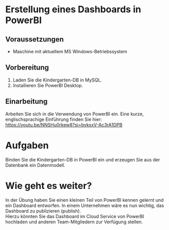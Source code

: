 # Erstellung eines Dashboards in PowerBI

## Voraussetzungen
* Maschine mit aktuellem MS Windows-Betriebssystem

## Vorbereitung
1) Laden Sie die Kindergarten-DB in MySQL.
2) Installieren Sie PowerBI Desktop.

## Einarbeitung
Arbeiten Sie sich in die Verwendung von PowerBI ein. Eine kurze, englischsprachige Einführung finden Sie hier:
https://youtu.be/NNSHu0rkew8?si=bvksxV-Ac3rA1DPB 



# Aufgaben
Binden Sie die Kindergarten-DB in PowerBI ein und erzeugen Sie aus der Datenbank ein Datenmodell. 


# Wie geht es weiter?
In der Übung haben Sie einen kleinen Teil von PowerBI kennen gelernt und ein Dashboard entworfen. 
In einem Unternehmen wäre es nun wichtig, das Dashboard zu publizieren (publish).  
Hierzu könnten Sie das Dashboard im Cloud Service von PowerBI hochladen und anderen Team-Mitgliedern zur Verfügung stellen. 
